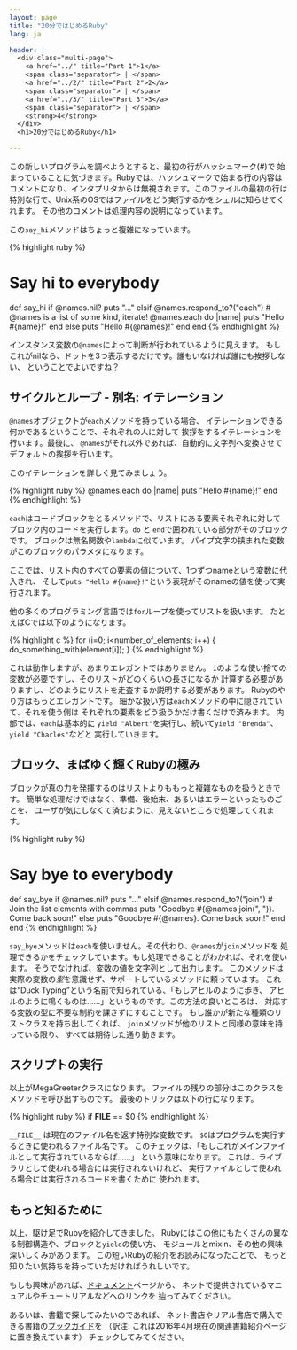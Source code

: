 ```yaml
---
layout: page
title: "20分ではじめるRuby"
lang: ja

header: |
  <div class="multi-page">
    <a href="../" title="Part 1">1</a>
    <span class="separator"> | </span>
    <a href="../2/" title="Part 2">2</a>
    <span class="separator"> | </span>
    <a href="../3/" title="Part 3">3</a>
    <span class="separator"> | </span>
    <strong>4</strong>
  </div>
  <h1>20分ではじめるRuby</h1>

---
```


この新しいプログラムを調べようとすると、最初の行がハッシュマーク(#)で
始まっていることに気づきます。Rubyでは、ハッシュマークで始まる行の内容は
コメントになり、インタプリタからは無視されます。このファイルの最初の行は
特別な行で、Unix系のOSではファイルをどう実行するかをシェルに知らせてくれます。
その他のコメントは処理内容の説明になっています。

この`say_hi`メソッドはちょっと複雑になっています。

{% highlight ruby %}
# Say hi to everybody
def say_hi
  if @names.nil?
    puts "..."
  elsif @names.respond_to?("each")
    # @names is a list of some kind, iterate!
    @names.each do |name|
      puts "Hello #{name}!"
    end
  else
    puts "Hello #{@names}!"
  end
end
{% endhighlight %}

インスタンス変数の`@names`によって判断が行われているように見えます。
もしこれがnilなら、ドットを3つ表示するだけです。誰もいなければ誰にも挨拶しない、
ということでよいですね？

## サイクルとループ - 別名: イテレーション

`@names`オブジェクトが`each`メソッドを持っている場合、
イテレーションできる何かであるということで、それぞれの人に対して
挨拶をするイテレーションを行います。最後に、
`@names`がそれ以外であれば、自動的に文字列へ変換させてデフォルトの挨拶を行います。

このイテレーションを詳しく見てみましょう。

{% highlight ruby %}
@names.each do |name|
  puts "Hello #{name}!"
end
{% endhighlight %}

`each`はコードブロックをとるメソッドで、リストにある要素それぞれに対して
ブロック内のコードを実行します。`do` と `end`で囲われている部分がそのブロックです。
ブロックは無名関数や`lambda`に似ています。
パイプ文字の挟まれた変数がこのブロックのパラメタになります。

ここでは、リスト内のすべての要素の値について、1つずつnameという変数に代入され、
そして`puts "Hello #{name}!"`という表現がそのnameの値を使って実行されます。

他の多くのプログラミング言語では`for`ループを使ってリストを扱います。
たとえばCでは以下のようになります。

{% highlight c %}
for (i=0; i<number_of_elements; i++)
{
  do_something_with(element[i]);
}
{% endhighlight %}

これは動作しますが、あまりエレガントではありません。
`i`のような使い捨ての変数が必要ですし、そのリストがどのくらいの長さになるか
計算する必要がありますし、どのようにリストを走査するか説明する必要があります。
Rubyのやり方はもっとエレガントです。
細かな扱い方は`each`メソッドの中に隠されていて、それを使う側は
それぞれの要素をどう扱うかだけ書くだけで済みます。
内部では、`each`は基本的に
`yield "Albert"`を実行し、続いて`yield "Brenda"`、`yield "Charles"`などと
実行していきます。

## ブロック、まばゆく輝くRubyの極み

ブロックが真の力を発揮するのはリストよりももっと複雑なものを扱うときです。
簡単な処理だけではなく、準備、後始末、あるいはエラーといったものごとを、
ユーザが気にしなくて済むように、見えないところで処理してくれます。

{% highlight ruby %}
# Say bye to everybody
def say_bye
  if @names.nil?
    puts "..."
  elsif @names.respond_to?("join")
    # Join the list elements with commas
    puts "Goodbye #{@names.join(", ")}.  Come back soon!"
  else
    puts "Goodbye #{@names}.  Come back soon!"
  end
end
{% endhighlight %}

`say_bye`メソッドは`each`を使いません。その代わり、`@names`が`join`メソッドを
処理できるかをチェックしています。もし処理できることがわかれば、それを使います。
そうでなければ、変数の値を文字列として出力します。
このメソッドは実際の変数の*型*を意識せず、サポートしているメソッドに頼っています。
これは“Duck Typing”という名前で知られている、「もしアヒルのように歩き、
アヒルのように鳴くものは……」というものです。この方法の良いところは、
対応する変数の型に不要な制約を課さずにすむことです。
もし誰かが新たな種類のリストクラスを持ち出してくれば、
`join`メソッドが他のリストと同様の意味を持っている限り、
すべては期待した通り動きます。

## スクリプトの実行

以上がMegaGreeterクラスになります。
ファイルの残りの部分はこのクラスをメソッドを呼び出すものです。
最後のトリックは以下の行になります。

{% highlight ruby %}
if __FILE__ == $0
{% endhighlight %}

`__FILE__` は現在のファイル名を返す特別な変数です。
`$0`はプログラムを実行するときに使われるファイル名です。
このチェックは、「もしこれがメインファイルとして実行されているならば……」
という意味になります。
これは、ライブラリとして使われる場合には実行されないけれど、
実行ファイルとして使われる場合には実行されるコードを書くために
使われます。

## もっと知るために

以上、駆け足でRubyを紹介してきました。
Rubyにはこの他にもたくさんの異なる制御構造や、ブロックと`yield`の使い方、
モジュールとmixin、その他の興味深いしくみがあります。
この短いRubyの紹介をお読みになったことで、
もっと知りたい気持ちを持っていただければうれしいです。

もしも興味があれば、[ドキュメント](/ja/documentation/)ページから、
ネットで提供されているマニュアルやチュートリアルなどへのリンクを
辿ってみてください。

あるいは、書籍で探してみたいのであれば、
ネット書店やリアル書店で購入できる書籍の[ブックガイド][1]を
（訳注: これは2016年4月現在の関連書籍紹介ページに置き換えています）
チェックしてみてください。

[1]: http://magazine.rubyist.net/?0053-ForeWord
